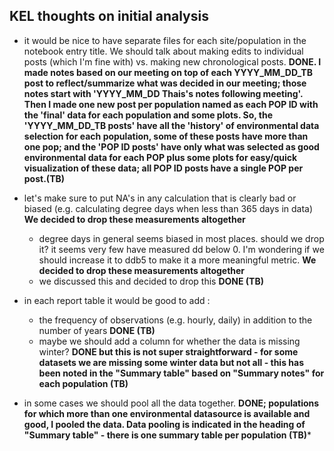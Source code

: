 ## KEL thoughts on initial analysis
- it would be nice to have separate files for each site/population in the notebook entry title. We should talk about making edits to individual posts (which I'm fine with) vs. making new chronological posts. **DONE. I made notes based on our meeting on top of each YYYY_MM_DD_TB post to reflect/summarize what was decided in our meeting; those notes start with 'YYYY_MM_DD Thais's notes following meeting'. Then I made one new post per population named as each POP ID with the 'final' data for each population and some plots. So, the 'YYYY_MM_DD_TB posts' have all the 'history' of environmental data selection for each population, some of these posts have more than one pop; and the 'POP ID posts' have only what was selected as good environmental data for each POP plus some plots for easy/quick visualization of these data; all POP ID posts have a single POP per post.(TB)**

- let's make sure to put NA's in any calculation that is clearly bad or biased (e.g. calculating degree days when less than 365 days in data) **We decided to drop these measurements altogether**
  - degree days in general seems biased in most places. should we drop it? it seems very few have measured dd below 0. I'm wondering if we should increase it to ddb5 to make it a more meaningful metric. **We decided to drop these measurements altogether**
  - we discussed this and decided to drop this **DONE (TB)**

- in each report table it would be good to add :
  - the frequency of observations (e.g. hourly, daily) in addition to the number of years **DONE (TB)**
  - maybe we should add a column for whether the data is missing winter? **DONE but this is not super straightforward - for some datasets we are missing some winter data but not all - this has been noted in the "Summary table" based on "Summary notes" for each population (TB)**
- in some cases we should pool all the data together. **DONE; populations for which more than one environmental datasource is available and good, I pooled the data. Data pooling is indicated in the heading of "Summary table" - there is one summary table per population (TB)***
